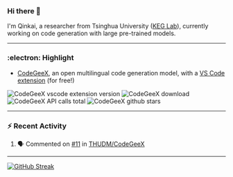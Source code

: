 ### Hi there 👋

I'm Qinkai, a researcher from Tsinghua University ([KEG Lab](https://github.com/THUDM)), currently working on code generation with large pre-trained models.

---

### :electron: Highlight

* [CodeGeeX](https://github.com/THUDM/CodeGeeX), an open multilingual code generation model, with a [VS Code extension](https://marketplace.visualstudio.com/items?itemName=aminer.codegeex) (for free!)

![CodeGeeX vscode extension version](https://img.shields.io/visual-studio-marketplace/v/aminer.codegeex?colorA=0B9FE0&colorB=brightgreen)
![CodeGeeX download](https://img.shields.io/visual-studio-marketplace/d/aminer.codegeex?colorA=0B9FE0&colorB=brightgreen)
![CodeGeeX API calls total](https://img.shields.io/badge/dynamic/json?color=brightgreen&label=API%20calls&query=%24.result.count&url=https%3A%2F%2Ftianqi.aminer.cn%2Fapi%2Fv1%2Fapi%2Fcodegeex%2Fdashboard%3Ftime_type%3Dall%26apiName%3Dall%26num%3D1%26unit%3Dk&colorA=0B9FE0&colorB=88C692)
![CodeGeeX github stars](https://img.shields.io/github/stars/THUDM/CodeGeeX?style=social)

---

### :zap: Recent Activity

<!--START_SECTION:activity-->
1. 🗣 Commented on [#11](https://github.com/THUDM/CodeGeeX/issues/11) in [THUDM/CodeGeeX](https://github.com/THUDM/CodeGeeX)
<!--END_SECTION:activity-->

---

[![GitHub Streak](https://streak-stats.demolab.com/?user=Stanislas0&theme=github-dark-blue)](https://git.io/streak-stats)
